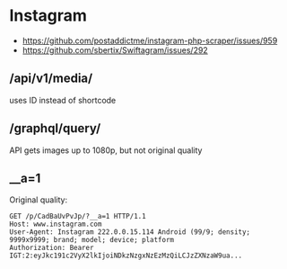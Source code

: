 # Instagram

- https://github.com/postaddictme/instagram-php-scraper/issues/959
- https://github.com/sbertix/Swiftagram/issues/292

## /api/v1/media/

uses ID instead of shortcode

## /graphql/query/

API gets images up to 1080p, but not original quality

## \_\_a=1

Original quality:

~~~
GET /p/CadBaUvPvJp/?__a=1 HTTP/1.1
Host: www.instagram.com
User-Agent: Instagram 222.0.0.15.114 Android (99/9; density; 9999x9999; brand; model; device; platform
Authorization: Bearer IGT:2:eyJkc191c2VyX2lkIjoiNDkzNzgxNzEzMzQiLCJzZXNzaW9ua...
~~~
